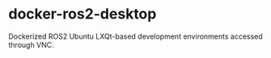 # docker-ros2-desktop

Dockerized ROS2 Ubuntu LXQt-based development environments accessed through VNC.